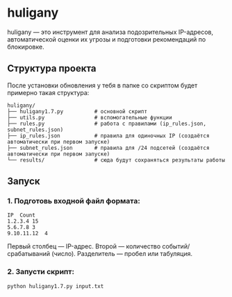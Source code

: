 # huligany
 huligany  — это инструмент для анализа подозрительных IP-адресов,  автоматической оценки их угрозы и подготовки рекомендаций по блокировке.

## Структура проекта

После установки обновления у тебя в папке со скриптом будет примерно такая структура:
```
huligany/
├── huligany1.7.py          # основной скрипт
├── utils.py                # вспомогательные функции
├── rules.py                # работа с правилами (ip_rules.json, subnet_rules.json)
├── ip_rules.json           # правила для одиночных IP (создаётся автоматически при первом запуске)
├── subnet_rules.json       # правила для /24 подсетей (создаётся автоматически при первом запуске)
└── results/                # сюда будут сохраняться результаты работы
```
## Запуск
### 1. Подготовь входной файл формата:
```
IP	Count
1.2.3.4	15
5.6.7.8	3
9.10.11.12	4
```
Первый столбец — IP-адрес.
Второй — количество событий/срабатываний (число).
Разделитель — пробел или табуляция.
### 2. Запусти скрипт:
```bash
python huligany1.7.py input.txt
```
